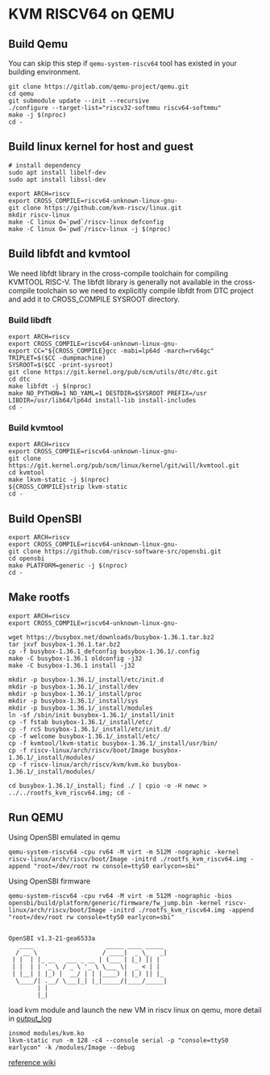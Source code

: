 # KVM RISCV64 on QEMU

## Build Qemu
You can skip this step if `qemu-system-riscv64` tool has existed in your building environment.

    git clone https://gitlab.com/qemu-project/qemu.git
    cd qemu
    git submodule update --init --recursive
    ./configure --target-list="riscv32-softmmu riscv64-softmmu"
    make -j $(nproc)
    cd -

## Build linux kernel for host and guest

    # install dependency
    sudo apt install libelf-dev
    sudo apt install libssl-dev

    export ARCH=riscv
    export CROSS_COMPILE=riscv64-unknown-linux-gnu-
    git clone https://github.com/kvm-riscv/linux.git
    mkdir riscv-linux
    make -C linux O=`pwd`/riscv-linux defconfig
    make -C linux O=`pwd`/riscv-linux -j $(nproc)

## Build libfdt and kvmtool
We need libfdt library in the cross-compile toolchain for compiling KVMTOOL RISC-V. The libfdt library is generally not available in the cross-compile toolchain so we need to explicitly compile libfdt from DTC project and add it to CROSS_COMPILE SYSROOT directory.

### Build libdft
    export ARCH=riscv
    export CROSS_COMPILE=riscv64-unknown-linux-gnu-
    export CC="${CROSS_COMPILE}gcc -mabi=lp64d -march=rv64gc"
    TRIPLET=$($CC -dumpmachine)
    SYSROOT=$($CC -print-sysroot)
    git clone https://git.kernel.org/pub/scm/utils/dtc/dtc.git
    cd dtc
    make libfdt -j $(nproc)
    make NO_PYTHON=1 NO_YAML=1 DESTDIR=$SYSROOT PREFIX=/usr LIBDIR=/usr/lib64/lp64d install-lib install-includes
    cd -

### Build kvmtool

    export ARCH=riscv
    export CROSS_COMPILE=riscv64-unknown-linux-gnu-
    git clone https://git.kernel.org/pub/scm/linux/kernel/git/will/kvmtool.git
    cd kvmtool
    make lkvm-static -j $(nproc)
    ${CROSS_COMPILE}strip lkvm-static
    cd -

## Build OpenSBI

    export ARCH=riscv
    export CROSS_COMPILE=riscv64-unknown-linux-gnu-
    git clone https://github.com/riscv-software-src/opensbi.git
    cd opensbi
    make PLATFORM=generic -j $(nproc)
    cd -

## Make rootfs

    export ARCH=riscv
    export CROSS_COMPILE=riscv64-unknown-linux-gnu-

    wget https://busybox.net/downloads/busybox-1.36.1.tar.bz2
    tar jxvf busybox-1.36.1.tar.bz2
    cp -f busybox-1.36.1_defconfig busybox-1.36.1/.config
    make -C busybox-1.36.1 oldconfig -j32
    make -C busybox-1.36.1 install -j32

    mkdir -p busybox-1.36.1/_install/etc/init.d
    mkdir -p busybox-1.36.1/_install/dev
    mkdir -p busybox-1.36.1/_install/proc
    mkdir -p busybox-1.36.1/_install/sys
    mkdir -p busybox-1.36.1/_install/modules
    ln -sf /sbin/init busybox-1.36.1/_install/init
    cp -f fstab busybox-1.36.1/_install/etc/
    cp -f rcS busybox-1.36.1/_install/etc/init.d/
    cp -f welcome busybox-1.36.1/_install/etc/
    cp -f kvmtool/lkvm-static busybox-1.36.1/_install/usr/bin/
    cp -f riscv-linux/arch/riscv/boot/Image busybox-1.36.1/_install/modules/
    cp -f riscv-linux/arch/riscv/kvm/kvm.ko busybox-1.36.1/_install/modules/

    cd busybox-1.36.1/_install; find ./ | cpio -o -H newc > ../../rootfs_kvm_riscv64.img; cd -

## Run QEMU
Using OpenSBI emulated in qemu

    qemu-system-riscv64 -cpu rv64 -M virt -m 512M -nographic -kernel riscv-linux/arch/riscv/boot/Image -initrd ./rootfs_kvm_riscv64.img -append "root=/dev/root rw console=ttyS0 earlycon=sbi"

Using OpenSBI firmware

    qemu-system-riscv64 -cpu rv64 -M virt -m 512M -nographic -bios opensbi/build/platform/generic/firmware/fw_jump.bin -kernel riscv-linux/arch/riscv/boot/Image -initrd ./rootfs_kvm_riscv64.img -append "root=/dev/root rw console=ttyS0 earlycon=sbi"

```

OpenSBI v1.3-21-gea6533a
   ____                    _____ ____ _____
  / __ \                  / ____|  _ \_   _|
 | |  | |_ __   ___ _ __ | (___ | |_) || |
 | |  | | '_ \ / _ \ '_ \ \___ \|  _ < | |
 | |__| | |_) |  __/ | | |____) | |_) || |_
  \____/| .__/ \___|_| |_|_____/|____/_____|
        | |
        |_|

```

load kvm module and launch the new VM in riscv linux on qemu, more detail in [output_log](testlog)

    insmod modules/kvm.ko
    lkvm-static run -m 128 -c4 --console serial -p "console=ttyS0 earlycon" -k /modules/Image --debug

[reference wiki](https://github.com/kvm-riscv/howto/wiki/KVM-RISCV64-on-QEMU)

